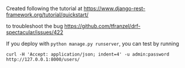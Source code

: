 Created following the tutorial at
https://www.django-rest-framework.org/tutorial/quickstart/

to troubleshoot the bug
https://github.com/tfranzel/drf-spectacular/issues/422

If you deploy with `python manage.py runserver`, you can test by running
```
curl -H 'Accept: application/json; indent=4' -u admin:password http://127.0.0.1:8000/users/
```
